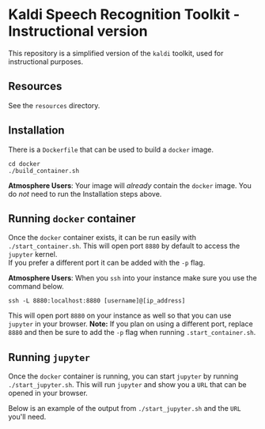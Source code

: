 Kaldi Speech Recognition Toolkit - Instructional version
========================================================

This repository is a simplified version of the `kaldi` toolkit, used
for instructional purposes.

Resources
---------

See the `resources` directory.

Installation
------------

There is a `Dockerfile` that can be used to build a `docker` image.

```
cd docker
./build_container.sh
```

**Atmosphere Users**: Your image will *already* contain the `docker` image.
You do *not* need to run the Installation steps above.

Running `docker` container
--------------------------

Once the `docker` container exists, it can be run easily with `./start_container.sh`.
This will open port `8880` by default to access the `jupyter` kernel.  
If you prefer a different port it can be added with the `-p` flag.

**Atmosphere Users**: When you `ssh` into your instance make sure you use the command below.

```
ssh -L 8880:localhost:8880 [username]@[ip_address]
```

This will open port `8880` on your instance as well so that you can use `jupyter` in your browser.
**Note:** If you plan on using a different port, replace `8880` and then be sure to add the `-p` flag when running `.start_container.sh`.

Running `jupyter`
-----------------

Once the `docker` container is running, you can start `jupyter` by running `./start_jupyter.sh`.
This will run `jupyter` and show you a `URL` that can be opened in your browser.

Below is an example of the output from `./start_jupyter.sh` and the `URL` you'll need.

